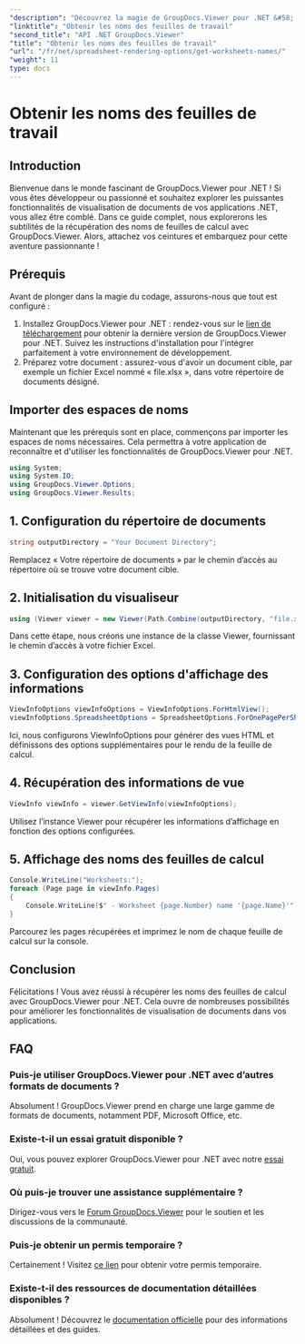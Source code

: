 ```yaml
---
"description": "Découvrez la magie de GroupDocs.Viewer pour .NET &#58; intégrez facilement la visualisation de documents à vos applications. Essayez gratuitement dès maintenant !"
"linktitle": "Obtenir les noms des feuilles de travail"
"second_title": "API .NET GroupDocs.Viewer"
"title": "Obtenir les noms des feuilles de travail"
"url": "/fr/net/spreadsheet-rendering-options/get-worksheets-names/"
"weight": 11
type: docs
---
```

# Obtenir les noms des feuilles de travail

## Introduction
Bienvenue dans le monde fascinant de GroupDocs.Viewer pour .NET ! Si vous êtes développeur ou passionné et souhaitez explorer les puissantes fonctionnalités de visualisation de documents de vos applications .NET, vous allez être comblé. Dans ce guide complet, nous explorerons les subtilités de la récupération des noms de feuilles de calcul avec GroupDocs.Viewer. Alors, attachez vos ceintures et embarquez pour cette aventure passionnante !
## Prérequis
Avant de plonger dans la magie du codage, assurons-nous que tout est configuré :
1. Installez GroupDocs.Viewer pour .NET : rendez-vous sur le [lien de téléchargement](https://releases.groupdocs.com/viewer/net/) pour obtenir la dernière version de GroupDocs.Viewer pour .NET. Suivez les instructions d'installation pour l'intégrer parfaitement à votre environnement de développement.
2. Préparez votre document : assurez-vous d'avoir un document cible, par exemple un fichier Excel nommé « file.xlsx », dans votre répertoire de documents désigné.
## Importer des espaces de noms
Maintenant que les prérequis sont en place, commençons par importer les espaces de noms nécessaires. Cela permettra à votre application de reconnaître et d'utiliser les fonctionnalités de GroupDocs.Viewer pour .NET.
```csharp
using System;
using System.IO;
using GroupDocs.Viewer.Options;
using GroupDocs.Viewer.Results;
```
## 1. Configuration du répertoire de documents
```csharp
string outputDirectory = "Your Document Directory";
```
Remplacez « Votre répertoire de documents » par le chemin d’accès au répertoire où se trouve votre document cible.
## 2. Initialisation du visualiseur
```csharp
using (Viewer viewer = new Viewer(Path.Combine(outputDirectory, "file.xlsx")))
```
Dans cette étape, nous créons une instance de la classe Viewer, fournissant le chemin d’accès à votre fichier Excel.
## 3. Configuration des options d'affichage des informations
```csharp
ViewInfoOptions viewInfoOptions = ViewInfoOptions.ForHtmlView();
viewInfoOptions.SpreadsheetOptions = SpreadsheetOptions.ForOnePagePerSheet();
```
Ici, nous configurons ViewInfoOptions pour générer des vues HTML et définissons des options supplémentaires pour le rendu de la feuille de calcul.
## 4. Récupération des informations de vue
```csharp
ViewInfo viewInfo = viewer.GetViewInfo(viewInfoOptions);
```
Utilisez l’instance Viewer pour récupérer les informations d’affichage en fonction des options configurées.
## 5. Affichage des noms des feuilles de calcul
```csharp
Console.WriteLine("Worksheets:");
foreach (Page page in viewInfo.Pages)
{
    Console.WriteLine($" - Worksheet {page.Number} name '{page.Name}'");
}
```
Parcourez les pages récupérées et imprimez le nom de chaque feuille de calcul sur la console.
## Conclusion
Félicitations ! Vous avez réussi à récupérer les noms des feuilles de calcul avec GroupDocs.Viewer pour .NET. Cela ouvre de nombreuses possibilités pour améliorer les fonctionnalités de visualisation de documents dans vos applications.
## FAQ
### Puis-je utiliser GroupDocs.Viewer pour .NET avec d’autres formats de documents ?
Absolument ! GroupDocs.Viewer prend en charge une large gamme de formats de documents, notamment PDF, Microsoft Office, etc.
### Existe-t-il un essai gratuit disponible ?
Oui, vous pouvez explorer GroupDocs.Viewer pour .NET avec notre [essai gratuit](https://releases.groupdocs.com/).
### Où puis-je trouver une assistance supplémentaire ?
Dirigez-vous vers le [Forum GroupDocs.Viewer](https://forum.groupdocs.com/c/viewer/9) pour le soutien et les discussions de la communauté.
### Puis-je obtenir un permis temporaire ?
Certainement ! Visitez [ce lien](https://purchase.groupdocs.com/temporary-license/) pour obtenir votre permis temporaire.
### Existe-t-il des ressources de documentation détaillées disponibles ?
Absolument ! Découvrez le [documentation officielle](https://tutorials.groupdocs.com/viewer/net/) pour des informations détaillées et des guides.